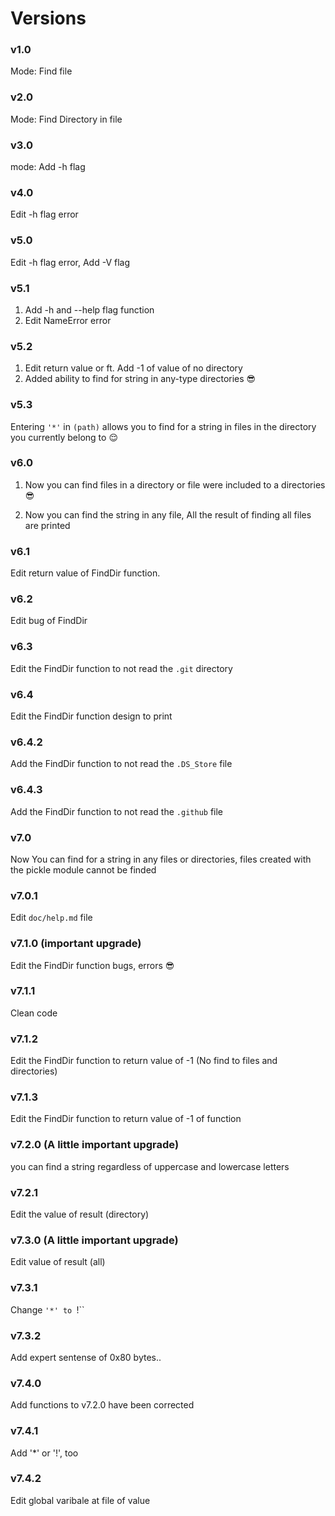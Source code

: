 # Versions

### v1.0
Mode: Find file

### v2.0
Mode: Find Directory in file

### v3.0
mode: Add -h flag

### v4.0
Edit -h flag error

### v5.0
Edit -h flag error, Add -V flag

### v5.1
1. Add  -h and --help flag function
2. Edit NameError error

### v5.2
1. Edit return value or ft. Add -1 of value of no directory
2. Added ability to find for string in any-type directories 😎

### v5.3
Entering `'*'` in `(path)` allows you to find for a string in files in the directory you currently belong to 😌

### v6.0
1. Now you can find files in a directory or file were included to a directories 😎

2. Now you can find the string in any file, All the result of finding all files are printed

### v6.1
Edit return value of FindDir function.

### v6.2
Edit bug of FindDir

### v6.3
Edit the FindDir function to not read the `.git` directory

### v6.4
Edit the FindDir function design to print

### v6.4.2
Add the FindDir function to not read the `.DS_Store` file

### v6.4.3
Add the FindDir function to not read the `.github` file

### v7.0
Now You can find for a string in any files or directories, files created with the pickle module cannot be finded

### v7.0.1
Edit `doc/help.md` file

### v7.1.0 (important upgrade)
Edit the FindDir function bugs, errors 😎

### v7.1.1
Clean code

### v7.1.2
Edit the FindDir function to return value of -1 (No find to files and directories)

### v7.1.3
Edit the FindDir function to return value of -1 of function

### v7.2.0 (A little important upgrade)
you can find a string regardless of uppercase and lowercase letters

### v7.2.1
Edit the value of result (directory)

### v7.3.0 (A little important upgrade)
Edit value of result (all)

### v7.3.1
Change `'*' to `!``

### v7.3.2
Add expert sentense of 0x80 bytes..

### v7.4.0
Add functions to v7.2.0 have been corrected

### v7.4.1
Add '*' or '!', too

### v7.4.2
Edit global varibale at file of value
